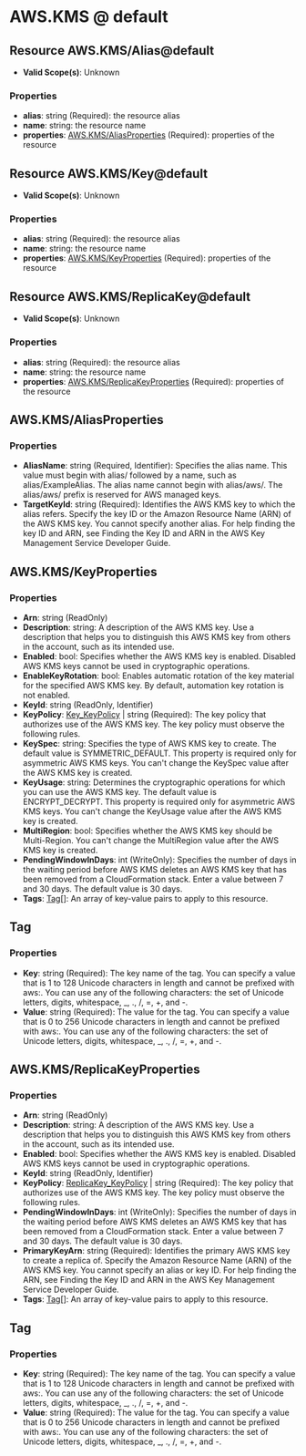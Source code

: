 # AWS.KMS @ default

## Resource AWS.KMS/Alias@default
* **Valid Scope(s)**: Unknown
### Properties
* **alias**: string (Required): the resource alias
* **name**: string: the resource name
* **properties**: [AWS.KMS/AliasProperties](#awskmsaliasproperties) (Required): properties of the resource

## Resource AWS.KMS/Key@default
* **Valid Scope(s)**: Unknown
### Properties
* **alias**: string (Required): the resource alias
* **name**: string: the resource name
* **properties**: [AWS.KMS/KeyProperties](#awskmskeyproperties) (Required): properties of the resource

## Resource AWS.KMS/ReplicaKey@default
* **Valid Scope(s)**: Unknown
### Properties
* **alias**: string (Required): the resource alias
* **name**: string: the resource name
* **properties**: [AWS.KMS/ReplicaKeyProperties](#awskmsreplicakeyproperties) (Required): properties of the resource

## AWS.KMS/AliasProperties
### Properties
* **AliasName**: string (Required, Identifier): Specifies the alias name. This value must begin with alias/ followed by a name, such as alias/ExampleAlias. The alias name cannot begin with alias/aws/. The alias/aws/ prefix is reserved for AWS managed keys.
* **TargetKeyId**: string (Required): Identifies the AWS KMS key to which the alias refers. Specify the key ID or the Amazon Resource Name (ARN) of the AWS KMS key. You cannot specify another alias. For help finding the key ID and ARN, see Finding the Key ID and ARN in the AWS Key Management Service Developer Guide.

## AWS.KMS/KeyProperties
### Properties
* **Arn**: string (ReadOnly)
* **Description**: string: A description of the AWS KMS key. Use a description that helps you to distinguish this AWS KMS key from others in the account, such as its intended use.
* **Enabled**: bool: Specifies whether the AWS KMS key is enabled. Disabled AWS KMS keys cannot be used in cryptographic operations.
* **EnableKeyRotation**: bool: Enables automatic rotation of the key material for the specified AWS KMS key. By default, automation key rotation is not enabled.
* **KeyId**: string (ReadOnly, Identifier)
* **KeyPolicy**: [Key_KeyPolicy](#keykeypolicy) | string (Required): The key policy that authorizes use of the AWS KMS key. The key policy must observe the following rules.
* **KeySpec**: string: Specifies the type of AWS KMS key to create. The default value is SYMMETRIC_DEFAULT. This property is required only for asymmetric AWS KMS keys. You can't change the KeySpec value after the AWS KMS key is created.
* **KeyUsage**: string: Determines the cryptographic operations for which you can use the AWS KMS key. The default value is ENCRYPT_DECRYPT. This property is required only for asymmetric AWS KMS keys. You can't change the KeyUsage value after the AWS KMS key is created.
* **MultiRegion**: bool: Specifies whether the AWS KMS key should be Multi-Region. You can't change the MultiRegion value after the AWS KMS key is created.
* **PendingWindowInDays**: int (WriteOnly): Specifies the number of days in the waiting period before AWS KMS deletes an AWS KMS key that has been removed from a CloudFormation stack. Enter a value between 7 and 30 days. The default value is 30 days.
* **Tags**: [Tag](#tag)[]: An array of key-value pairs to apply to this resource.

## Tag
### Properties
* **Key**: string (Required): The key name of the tag. You can specify a value that is 1 to 128 Unicode characters in length and cannot be prefixed with aws:. You can use any of the following characters: the set of Unicode letters, digits, whitespace, _, ., /, =, +, and -.
* **Value**: string (Required): The value for the tag. You can specify a value that is 0 to 256 Unicode characters in length and cannot be prefixed with aws:. You can use any of the following characters: the set of Unicode letters, digits, whitespace, _, ., /, =, +, and -.

## AWS.KMS/ReplicaKeyProperties
### Properties
* **Arn**: string (ReadOnly)
* **Description**: string: A description of the AWS KMS key. Use a description that helps you to distinguish this AWS KMS key from others in the account, such as its intended use.
* **Enabled**: bool: Specifies whether the AWS KMS key is enabled. Disabled AWS KMS keys cannot be used in cryptographic operations.
* **KeyId**: string (ReadOnly, Identifier)
* **KeyPolicy**: [ReplicaKey_KeyPolicy](#replicakeykeypolicy) | string (Required): The key policy that authorizes use of the AWS KMS key. The key policy must observe the following rules.
* **PendingWindowInDays**: int (WriteOnly): Specifies the number of days in the waiting period before AWS KMS deletes an AWS KMS key that has been removed from a CloudFormation stack. Enter a value between 7 and 30 days. The default value is 30 days.
* **PrimaryKeyArn**: string (Required): Identifies the primary AWS KMS key to create a replica of. Specify the Amazon Resource Name (ARN) of the AWS KMS key. You cannot specify an alias or key ID. For help finding the ARN, see Finding the Key ID and ARN in the AWS Key Management Service Developer Guide.
* **Tags**: [Tag](#tag)[]: An array of key-value pairs to apply to this resource.

## Tag
### Properties
* **Key**: string (Required): The key name of the tag. You can specify a value that is 1 to 128 Unicode characters in length and cannot be prefixed with aws:. You can use any of the following characters: the set of Unicode letters, digits, whitespace, _, ., /, =, +, and -.
* **Value**: string (Required): The value for the tag. You can specify a value that is 0 to 256 Unicode characters in length and cannot be prefixed with aws:. You can use any of the following characters: the set of Unicode letters, digits, whitespace, _, ., /, =, +, and -.

